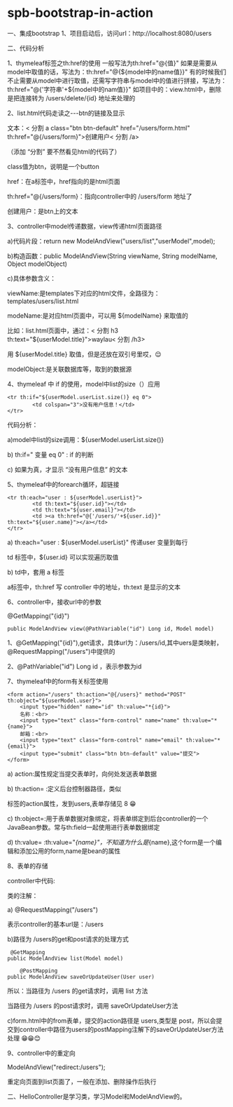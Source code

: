 # spb-bootstrap-in-action

一、集成bootstrap
1、项目启动后，访问url：http://localhost:8080/users

二、代码分析

1、thymeleaf标签之th:href的使用
一般写法为th:href="@{值}"
如果是需要从model中取值的话，写法为：th:href="@{${model中的name值}}"
有的时候我们不止需要从model中进行取值，还需写字符串与model中的值进行拼接，写法为：th:href="@{'字符串'+${model中的nam值}}"
如项目中的：view.html中，<a th:href="@{'/users/delete/'+${userModel.user.id}}">删除</a>
是把连接转为 /users/delete/{id} 地址来处理的

2、list.html代码走读之---btn的链接及显示

文本：< 分割 a class="btn btn-default" href="/users/form.html" th:href="@{/users/form}">创建用户< 分割 /a>

（添加 “分割” 要不然看见html的代码了）

class值为btn，说明是一个button

href：在a标签中，href指向的是html页面

th:href="@{/users/form}：指向controller中的 /users/form 地址了

创建用户：是btn上的文本

3、controller中model传递数据，view传递html页面路径

a)代码片段：return new ModelAndView("users/list","userModel",model);

b)构造函数：public ModelAndView(String viewName, String modelName, Object modelObject)

c)具体参数含义：

viewName:是templates下对应的html文件，全路径为：templates/users/list.html

modeName:是对应html页面中，可以用 ${modelName} 来取值的

   比如：list.html页面中，通过：< 分割 h3 th:text="${userModel.title}">waylau< 分割 /h3>

   用 ${userModel.title} 取值，但是还放在双引号里哎，😌

modelObject:是关联数据库等，取到的数据源

4、thymeleaf 中 if 的使用，model中list的size（）应用

    <tr th:if="${userModel.userList.size()} eq 0">
            <td colspan="3">没有用户信息！</td>
    </tr>

代码分析：

a)model中list的size调用：${userModel.userList.size()}

b) th:if=" 变量 eq 0" : if 的判断

c) 如果为真，才显示 “没有用户信息” 的文本

5、thymeleaf中的forearch循环，超链接

    <tr th:each="user : ${userModel.userList}">
            <td th:text="${user.id}"></td>
            <td th:text="${user.email}"></td>
            <td ><a th:href="@{'/users/'+${user.id}}" th:text="${user.name}"></a></td>
    </tr>

a) th:each="user : ${userModel.userList}" 传递user 变量到每行

td 标签中，${user.id} 可以实现遍历取值

b) td中，套用 a 标签

a标签中，th:href 写 controller 中的地址，th:text 是显示的文本

6、controller中，接收url中的参数

@GetMapping("{id}")

    public ModelAndView view(@PathVariable("id") Long id, Model model)
    
1、@GetMapping("{id}"),get请求，具体url为：/users/id,其中uers是类映射，@RequestMapping("/users")中提供的

2、@PathVariable("id") Long id ，表示参数为id

7、thymeleaf中的form有关标签使用

    <form action="/users" th:action="@{/users}" method="POST" th:object="${userModel.user}">
        <input type="hidden" name="id" th:value="*{id}">
        名称：<br>
        <input type="text" class="form-control" name="name" th:value="*{name}">
        邮箱：<br>
        <input type="text" class="form-control" name="email" th:value="*{email}">
        <input type="submit" class="btn btn-default" value="提交">
    </form>
    
   a) action:属性规定当提交表单时，向何处发送表单数据
    
   b) th:action= :定义后台控制器路径，类似<form>标签的action属性，发到users,表单存储见 8 😁
   
   c) th:object=:用于表单数据对象绑定，将表单绑定到后台controller的一个JavaBean参数。常与th:field一起使用进行表单数据绑定
   
   d) th:value= :th:value="*{name}"，不知道为什么是*{name},这个form是一个编辑和添加公用的form,name是bean的属性
 
 8、表单的存储
 
 controller中代码:
 
 类的注解：
 
a) @RequestMapping("/users")

表示controller的基本url是：/users

b)路径为 /users的get和post请求的处理方式

     @GetMapping
    public ModelAndView list(Model model)
    
        @PostMapping
    public ModelAndView saveOrUpdateUser(User user) 

所以：当路径为 /users 的get请求时，调用 list 方法

当路径为 /users 的post请求时，调用 saveOrUpdateUser方法

c)form.html中的from表单，提交的action路径是 users,类型是 post，所以会提交到controller中路径为users的postMapping注解下的saveOrUpdateUser方法处理 😁😁😊

9、controller中的重定向

ModelAndView("redirect:/users");

重定向页面到list页面了，一般在添加、删除操作后执行

二、HelloController是学习类，学习Model和ModelAndView的。
